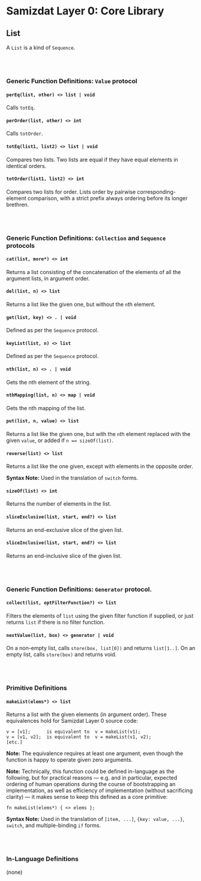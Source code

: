 Samizdat Layer 0: Core Library
==============================

List
----

A `List` is a kind of `Sequence`.

<br><br>
### Generic Function Definitions: `Value` protocol

#### `perEq(list, other) <> list | void`

Calls `totEq`.

#### `perOrder(list, other) <> int`

Calls `totOrder`.

#### `totEq(list1, list2) <> list | void`

Compares two lists. Two lists are equal if they have equal elements in
identical orders.

#### `totOrder(list1, list2) <> int`

Compares two lists for order. Lists order by pairwise corresponding-element
comparison, with a strict prefix always ordering before its longer brethren.


<br><br>
### Generic Function Definitions: `Collection` and `Sequence` protocols

#### `cat(list, more*) <> int`

Returns a list consisting of the concatenation of the elements
of all the argument lists, in argument order.

#### `del(list, n) <> list`

Returns a list like the given one, but without the `n`th element.

#### `get(list, key) <> . | void`

Defined as per the `Sequence` protocol.

#### `keyList(list, n) <> list`

Defined as per the `Sequence` protocol.

#### `nth(list, n) <> . | void`

Gets the nth element of the string.

#### `nthMapping(list, n) <> map | void`

Gets the nth mapping of the list.

#### `put(list, n, value) <> list`

Returns a list like the given one, but with the `n`th element replaced
with the given `value`, or added if `n == sizeOf(list)`.

#### `reverse(list) <> list`

Returns a list like the one given, except with elements in the opposite
order.

**Syntax Note:** Used in the translation of `switch` forms.

#### `sizeOf(list) <> int`

Returns the number of elements in the list.

#### `sliceExclusive(list, start, end?) <> list`

Returns an end-exclusive slice of the given list.

#### `sliceInclusive(list, start, end?) <> list`

Returns an end-inclusive slice of the given list.


<br><br>
### Generic Function Definitions: `Generator` protocol.

#### `collect(list, optFilterFunction?) <> list`

Filters the elements of `list` using the given filter function if supplied,
or just returns `list` if there is no filter function.

#### `nextValue(list, box) <> generator | void`

On a non-empty list, calls `store(box, list[0])` and returns
`list[1..]`. On an empty list, calls `store(box)` and returns void.


<br><br>
### Primitive Definitions

#### `makeList(elems*) <> list`

Returns a list with the given elements (in argument order).
These equivalences hold for Samizdat Layer 0 source code:

```
v = [v1];      is equivalent to  v = makeList(v1);
v = [v1, v2];  is equivalent to  v = makeList(v1, v2);
[etc.]
```

**Note:** The equivalence requires at least one argument, even though
the function is happy to operate given zero arguments.

**Note:** Technically, this function could be defined in-language as the
following, but for practical reasons &mdash; e.g. and in particular,
expected ordering of human operations during the course of
bootstrapping an implementation, as well as efficiency of
implementation (without sacrificing clarity) &mdash; it makes sense to
keep this defined as a core primitive:

```
fn makeList(elems*) { <> elems };
```

**Syntax Note:** Used in the translation of `[item, ...]`,
`{key: value, ...}`, `switch`, and multiple-binding `if` forms.


<br><br>
### In-Language Definitions

(none)
